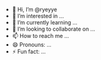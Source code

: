 - 👋 Hi, I’m @ryeyye
- 👀 I’m interested in ...
- 🌱 I’m currently learning ...
- 💞️ I’m looking to collaborate on ...
- 📫 How to reach me ...
- 😄 Pronouns: ...
- ⚡ Fun fact: ...

<!---
ryeyye/ryeyye is a ✨ special ✨ repository because its `README.md` (this file) appears on your GitHub profile.
You can click the Preview link to take a look at your changes.
--->
